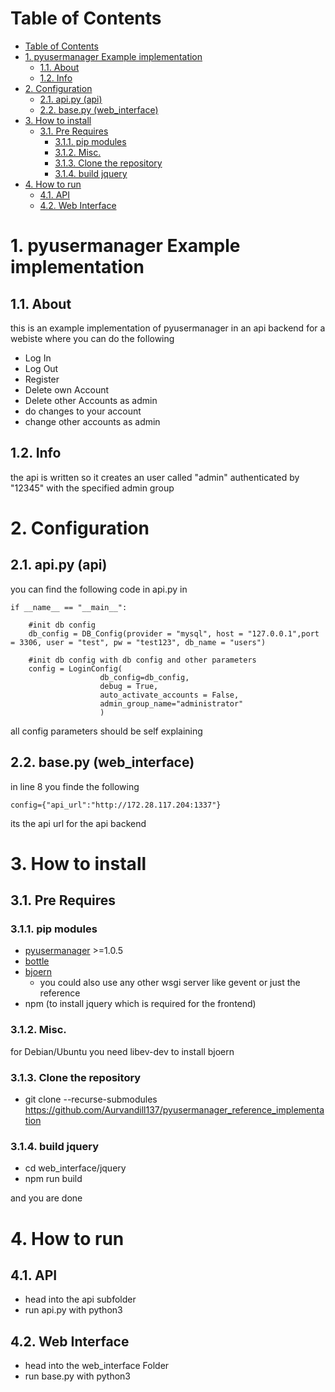 # Table of Contents
- [Table of Contents](#table-of-contents)
- [1. pyusermanager Example implementation](#1-pyusermanager-example-implementation)
  - [1.1. About](#11-about)
  - [1.2. Info](#12-info)
- [2. Configuration](#2-configuration)
  - [2.1. api.py (api)](#21-apipy-api)
  - [2.2. base.py (web_interface)](#22-basepy-web_interface)
- [3. How to install](#3-how-to-install)
  - [3.1. Pre Requires](#31-pre-requires)
    - [3.1.1. pip modules](#311-pip-modules)
    - [3.1.2. Misc.](#312-misc)
    - [3.1.3. Clone the repository](#313-clone-the-repository)
    - [3.1.4. build jquery](#314-build-jquery)
- [4. How to run](#4-how-to-run)
  - [4.1. API](#41-api)
  - [4.2. Web Interface](#42-web-interface)


# 1. pyusermanager Example implementation
## 1.1. About
this is an example implementation of pyusermanager in an api backend for a webiste where you can do the following
* Log In
* Log Out
* Register
* Delete own Account
* Delete other Accounts as admin
* do changes to your account
* change other accounts as admin

## 1.2. Info
the api is written so it creates an user called "admin" authenticated by "12345" with the specified admin group

# 2. Configuration
## 2.1. api.py (api)
you can find the following code in api.py in
```
if __name__ == "__main__":
```
```
    #init db config
    db_config = DB_Config(provider = "mysql", host = "127.0.0.1",port = 3306, user = "test", pw = "test123", db_name = "users")

    #init db config with db config and other parameters
    config = LoginConfig(  
                    db_config=db_config,
                    debug = True,
                    auto_activate_accounts = False,
                    admin_group_name="administrator"
                    )
```
all config parameters should be self explaining

## 2.2. base.py (web_interface)
in line 8 you finde the following
```
config={"api_url":"http://172.28.117.204:1337"}
```
its the api url for the api backend

# 3. How to install
## 3.1. Pre Requires
### 3.1.1. pip modules
* [pyusermanager](https://pypi.org/project/pyusermanager/) >=1.0.5
* [bottle](https://pypi.org/project/bottle/)
* [bjoern](https://pypi.org/project/bjoern/)
  * you could also use any other wsgi server like gevent or just the reference
* npm (to install jquery which is required for the frontend)

### 3.1.2. Misc.
for Debian/Ubuntu you need libev-dev to install bjoern

### 3.1.3. Clone the repository
* git clone --recurse-submodules https://github.com/Aurvandill137/pyusermanager_reference_implementation
### 3.1.4. build jquery
* cd web_interface/jquery
* npm run build

and you are done

# 4. How to run
## 4.1. API
* head into the api subfolder
* run api.py with python3
## 4.2. Web Interface
* head into the web_interface Folder
* run base.py with python3